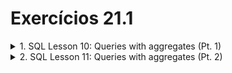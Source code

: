 # Exercícios 21.1
<details>
  <summary>1. SQL Lesson 10: Queries with aggregates (Pt. 1)</summary>
  
- Find the longest time that an employee has been at the studio:
```sql
SELECT MAX(Years_employed) FROM employees;
   ```
- For each role, find the average number of years employed by employees in that role:
```sql
SELECT role, AVG(Years_employed) FROM employees
GROUP BY role;
   ```
- Find the total number of employee years worked in each building 
```sql
SELECT Building, SUM(Years_employed) FROM employees
GROUP BY Building
   ```
</details>

<details>
  <summary>2. SQL Lesson 11: Queries with aggregates (Pt. 2)</summary>
  
- Find the number of Artists in the studio (without a HAVING clause)
```sql
SELECT Building, COUNT(Name) FROM employees
WHERE role = 'Artist'
GROUP BY Building;
   ```
-Find the number of Employees of each role in the studio
```sql
SELECT role, COUNT(Name) FROM employees
GROUP BY role;
   ```
-Find the total number of years employed by all Engineers
```sql
SELECT SUM(Years_employed) FROM employees
WHERE role = 'Engineer'
   ```

</details>
